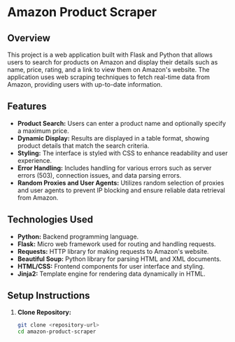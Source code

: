 # Amazon Product Scraper

## Overview

This project is a web application built with Flask and Python that allows users to search for products on Amazon and display their details such as name, price, rating, and a link to view them on Amazon's website. The application uses web scraping techniques to fetch real-time data from Amazon, providing users with up-to-date information.

## Features

- **Product Search:** Users can enter a product name and optionally specify a maximum price.
- **Dynamic Display:** Results are displayed in a table format, showing product details that match the search criteria.
- **Styling:** The interface is styled with CSS to enhance readability and user experience.
- **Error Handling:** Includes handling for various errors such as server errors (503), connection issues, and data parsing errors.
- **Random Proxies and User Agents:** Utilizes random selection of proxies and user agents to prevent IP blocking and ensure reliable data retrieval from Amazon.

## Technologies Used

- **Python:** Backend programming language.
- **Flask:** Micro web framework used for routing and handling requests.
- **Requests:** HTTP library for making requests to Amazon's website.
- **Beautiful Soup:** Python library for parsing HTML and XML documents.
- **HTML/CSS:** Frontend components for user interface and styling.
- **Jinja2:** Template engine for rendering data dynamically in HTML.

## Setup Instructions

1. **Clone Repository:**
   ```bash
   git clone <repository-url>
   cd amazon-product-scraper
